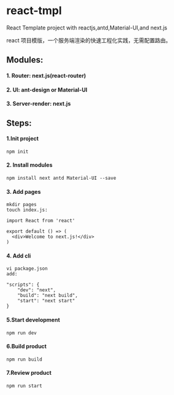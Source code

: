# react-tmpl

React Template project with reactjs,antd,Material-UI,and next.js

react 项目模版，一个服务端渲染的快速工程化实践，无需配置路由。

## Modules:

#### 1. Router: next.js(react-router)
#### 2. UI: ant-design or Material-UI
#### 3. Server-render: next.js

## Steps:

#### 1.Init project
```
npm init 
```
#### 2. Install modules
```
npm install next antd Material-UI --save
```
#### 3. Add pages
```
mkdir pages
touch index.js:

import React from 'react'

export default () => (
  <div>Welcome to next.js!</div>
)
```
#### 4. Add cli
```
vi package.json
add:

"scripts": {
    "dev": "next",
    "build": "next build",
    "start": "next start"
}
```
#### 5.Start development
```
npm run dev
```
#### 6.Build product
```
npm run build
```
#### 7.Review product
```
npm run start
```





